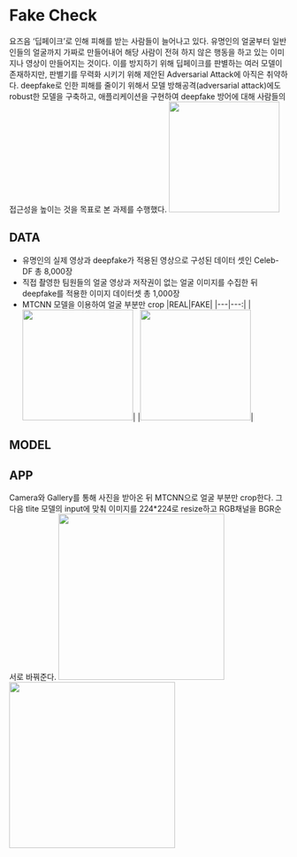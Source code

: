 ﻿# Fake Check
 요즈음 ‘딥페이크’로 인해 피해를 받는 사람들이 늘어나고 있다. 유명인의 얼굴부터 일반인들의 얼굴까지 가짜로 만들어내어 해당 사람이 전혀 하지 않은 행동을 하고 있는 이미지나 영상이 만들어지는 것이다. 
이를 방지하기 위해 딥페이크를 판별하는 여러 모델이 존재하지만, 판별기를 무력화 시키기 위해 제안된 Adversarial Attack에 아직은 취약하다.
deepfake로 인한 피해를 줄이기 위해서 모델 방해공격(adversarial attack)에도 robust한 모델을 구축하고, 애플리케이션을 구현하여 deepfake 방어에 대해 사람들의 접근성을 높이는 것을 목표로 본 과제를 수행했다.
<img height="200" src="https://github.com/CapstoneDesign-FakeCheck/FakeCheck/pic/main_pic.jpg"/><br>
## DATA
* 유명인의 실제 영상과 deepfake가 적용된 영상으로 구성된 데이터 셋인 Celeb-DF 총 8,000장
* 직접 촬영한 팀원들의 얼굴 영상과 저작권이 없는 얼굴 이미지를 수집한 뒤 deepfake를 적용한 이미지 데이터셋 총 1,000장
* MTCNN 모델을 이용하여 얼굴 부분만 crop
|REAL|FAKE|
|---|---:|
|<img height="200" src="https://github.com/CapstoneDesign-FakeCheck/FakeCheck/pic/real.png"/>|
|<img height="200" src="https://github.com/CapstoneDesign-FakeCheck/FakeCheck/pic/fake.jpg"/>|

## MODEL

## APP
Camera와 Gallery를 통해 사진을 받아온 뒤 MTCNN으로 얼굴 부분만 crop한다. 그 다음 tlite 모델의 input에 맞춰 이미지를 224*224로 resize하고 RGB채널을 BGR순서로 바꿔준다.
<img height="300" src="https://github.com/CapstoneDesign-FakeCheck/FakeCheck/pic/app_main.png"/>
<img height="300" src="https://github.com/CapstoneDesign-FakeCheck/FakeCheck/pic/app_result.png"/>